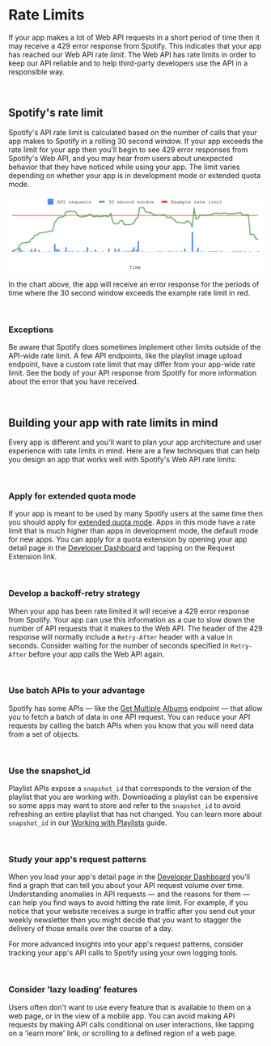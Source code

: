 # Rate Limits

If your app makes a lot of Web API requests in a short period of time then it may receive a 429 error response from Spotify. This indicates that your app has reached our Web API rate _limit_. The Web API has rate limits in order to keep our API reliable and to help third-party developers use the API in a responsible way.

<br>

## Spotify's rate limit

Spotify's API rate limit is calculated based on the number of calls that your app makes to Spotify in a rolling 30 second window. If your app exceeds the rate limit for your app then you'll begin to see 429 error responses from Spotify's Web API, and you may hear from users about unexpected behavior that they have noticed while using your app. The limit varies depending on whether your app is in development mode or extended quota mode.

![Rate limits](../assets/rate_rate-limit.png)

In the chart above, the app will receive an error response for the periods of time where the 30 second window exceeds the example rate limit in red.

<br>

### Exceptions

Be aware that Spotify does sometimes implement other limits outside of the API-wide rate limit. A few API endpoints, like the playlist image upload endpoint, have a custom rate limit that may differ from your app-wide rate limit. See the body of your API response from Spotify for more information about the error that you have received.

<br>

## Building your app with rate limits in mind

Every app is different and you'll want to plan your app architecture and user experience with rate limits in mind. Here are a few techniques that can help you design an app that works well with Spotify's Web API rate limits:

<br>

### Apply for extended quota mode

If your app is meant to be used by many Spotify users at the same time then you should apply for [extended quota mode](Quota-modes.md). Apps in this mode have a rate limit that is much higher than apps in development mode, the default mode for new apps. You can apply for a quota extension by opening your app detail page in the [Developer Dashboard](https://developer.spotify.com/dashboard) and tapping on the Request Extension link.

<br>

### Develop a backoff-retry strategy

When your app has been rate limited it will receive a 429 error response from Spotify. Your app can use this information as a cue to slow down the number of API requests that it makes to the Web API. The header of the 429 response will normally include a `Retry-After` header with a value in seconds. Consider waiting for the number of seconds specified in `Retry-After` before your app calls the Web API again.

<br>

### Use batch APIs to your advantage

Spotify has some APIs — like the [Get Multiple Albums](../albums/Get-Several-Albums.md) endpoint — that allow you to fetch a batch of data in one API request. You can reduce your API requests by calling the batch APIs when you know that you will need data from a set of objects.

<br>

### Use the snapshot_id

Playlist APIs expose a `snapshot_id` that corresponds to the version of the playlist that you are working with. Downloading a playlist can be expensive so some apps may want to store and refer to the `snapshot_id` to avoid refreshing an entire playlist that has not changed. You can learn more about `snapshot_id` in our [Working with Playlists](https://developer.spotify.com/documentation/web-api/concepts/playlists) guide.

<br>

### Study your app's request patterns

When you load your app's detail page in the [Developer Dashboard](https://developer.spotify.com/dashboard) you'll find a graph that can tell you about your API request volume over time. Understanding anomalies in API requests — and the reasons for them — can help you find ways to avoid hitting the rate limit. For example, if you notice that your website receives a surge in traffic after you send out your weekly newsletter then you might decide that you want to stagger the delivery of those emails over the course of a day.

For more advanced insights into your app's request patterns, consider tracking your app's API calls to Spotify using your own logging tools.

<br>

### Consider 'lazy loading' features

Users often don't want to use every feature that is available to them on a web page, or in the view of a mobile app. You can avoid making API requests by making API calls conditional on user interactions, like tapping on a 'learn more' link, or scrolling to a defined region of a web page.
